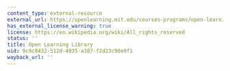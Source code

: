 ```yaml
---
content_type: external-resource
external_url: https://openlearning.mit.edu/courses-programs/open-learning-library
has_external_license_warning: true
license: https://en.wikipedia.org/wiki/All_rights_reserved
status: ''
title: Open Learning Library
uid: 9c9c8432-512d-4935-a387-f2d23c90e9f1
wayback_url: ''
---
```

